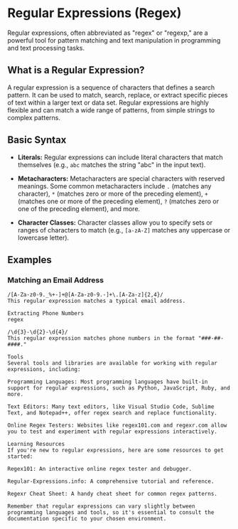 # Regular Expressions (Regex)

Regular expressions, often abbreviated as "regex" or "regexp," are a powerful tool for pattern matching and text manipulation in programming and text processing tasks.

## What is a Regular Expression?

A regular expression is a sequence of characters that defines a search pattern. It can be used to match, search, replace, or extract specific pieces of text within a larger text or data set. Regular expressions are highly flexible and can match a wide range of patterns, from simple strings to complex patterns.

## Basic Syntax

- **Literals:** Regular expressions can include literal characters that match themselves (e.g., `abc` matches the string "abc" in the input text).

- **Metacharacters:** Metacharacters are special characters with reserved meanings. Some common metacharacters include `.` (matches any character), `*` (matches zero or more of the preceding element), `+` (matches one or more of the preceding element), `?` (matches zero or one of the preceding element), and more.

- **Character Classes:** Character classes allow you to specify sets or ranges of characters to match (e.g., `[a-zA-Z]` matches any uppercase or lowercase letter).

## Examples

### Matching an Email Address

```regex
/[A-Za-z0-9._%+-]+@[A-Za-z0-9.-]+\.[A-Za-z]{2,4}/
This regular expression matches a typical email address.

Extracting Phone Numbers
regex

/\d{3}-\d{2}-\d{4}/
This regular expression matches phone numbers in the format "###-##-####."

Tools
Several tools and libraries are available for working with regular expressions, including:

Programming Languages: Most programming languages have built-in support for regular expressions, such as Python, JavaScript, Ruby, and more.

Text Editors: Many text editors, like Visual Studio Code, Sublime Text, and Notepad++, offer regex search and replace functionality.

Online Regex Testers: Websites like regex101.com and regexr.com allow you to test and experiment with regular expressions interactively.

Learning Resources
If you're new to regular expressions, here are some resources to get started:

Regex101: An interactive online regex tester and debugger.

Regular-Expressions.info: A comprehensive tutorial and reference.

Regexr Cheat Sheet: A handy cheat sheet for common regex patterns.

Remember that regular expressions can vary slightly between programming languages and tools, so it's essential to consult the documentation specific to your chosen environment.
```
